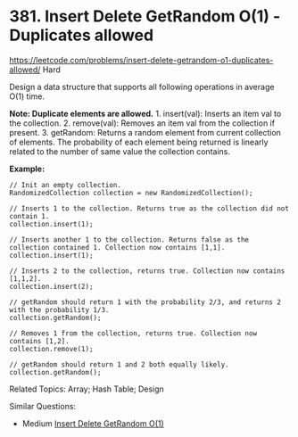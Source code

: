 # 381. Insert Delete GetRandom O(1) - Duplicates allowed
<https://leetcode.com/problems/insert-delete-getrandom-o1-duplicates-allowed/>
Hard

Design a data structure that supports all following operations in average O(1) time.

**Note: Duplicate elements are allowed.**
    1. insert(val): Inserts an item val to the collection.
    2. remove(val): Removes an item val from the collection if present.
    3. getRandom: Returns a random element from current collection of elements. The probability of each element being returned is linearly related to the number of same value the collection contains.

**Example:**

    // Init an empty collection.
    RandomizedCollection collection = new RandomizedCollection();

    // Inserts 1 to the collection. Returns true as the collection did not contain 1.
    collection.insert(1);

    // Inserts another 1 to the collection. Returns false as the collection contained 1. Collection now contains [1,1].
    collection.insert(1);

    // Inserts 2 to the collection, returns true. Collection now contains [1,1,2].
    collection.insert(2);

    // getRandom should return 1 with the probability 2/3, and returns 2 with the probability 1/3.
    collection.getRandom();

    // Removes 1 from the collection, returns true. Collection now contains [1,2].
    collection.remove(1);

    // getRandom should return 1 and 2 both equally likely.
    collection.getRandom();


Related Topics: Array; Hash Table; Design

Similar Questions: 
* Medium [Insert Delete GetRandom O(1)](https://leetcode.com/problems/insert-delete-getrandom-o1/)